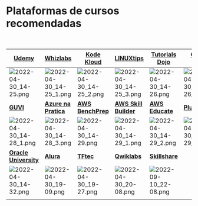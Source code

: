 # Plataformas de cursos recomendadas
<br>

|[**Udemy**](https://www.udemy.com/home/my-courses/learning/)|[**Whizlabs**](https://www.whizlabs.com)|[**Kode Kloud**](https://kodekloud.com)|[**LINUXtips**](https://school.linuxtips.io/)|[**Tutorials Dojo**](https://tutorialsdojo.com)|[**Cloud Guru**](https://acloudguru.com)|[**Gitlab**](https://gitlab.edcast.com/feed)|
|--|--|--|--|--|--|--|
|![2022-04-30_14-25.png](https://drive.google.com/uc?export=view&id=1CMDExhAufz6zV-gEJhdX5pGyfrEbBF6p)|![2022-04-30_14-25_1.png](https://drive.google.com/uc?export=view&id=16lVhmcuQnv-MSK_Apo_JqVd9avLA1z3P)|![2022-04-30_14-25_2.png](https://drive.google.com/uc?export=view&id=1lReYiryL5vV5Gqb0VvyXxAt8tA8-kgUO)|![2022-04-30_14-25_3.png](https://drive.google.com/uc?export=view&id=1UJFnsEXXsjHGaoO8UKrP0ZtDFAViub4f)|![2022-04-30_14-26.png](https://drive.google.com/uc?export=view&id=18c47Yzq67ze7nHLblWxMsPhIG8ViGLEx)|![2022-04-30_14-26_1.png](https://drive.google.com/uc?export=view&id=1DTyiCPThwDnPoaHxoDkaAeMh8CYgBbGJ)|![2022-04-30_14-26_2.png](https://drive.google.com/uc?export=view&id=1yDo4w7ep3bmNZF3cfQ_UUcI1hh-TTSAR)|
|[**GUVI**](https://www.guvi.in/)|[**Azure na Pratica**](https://app.nutror.com/v3/vitrine)|[**AWS BenchPrep**](https://amazonwebservices.benchprep.com)|[**AWS Skill Builder**](https://explore.skillbuilder.aws/learn)|[**AWS Educate**](https://www.awseducate.com/student/s/)|[**Pluralsight**](https://www.pluralsight.com)|[**Oracle Cloud<br>Infrastructure**](https://education.oracle.com/pt_BR/learn/oracle-cloud-infrastructure/pPillar_640)|
|![2022-04-30_14-28_1.png](https://drive.google.com/uc?export=view&id=1ehNPa9Lqy6LU0wKb58KeBplt_a-OlNT4)|![2022-04-30_14-28_3.png](https://drive.google.com/uc?export=view&id=1HN_DJ6ZA4xZfJmj6iqSDqsjcj12P9nL7)|![2022-04-30_14-29.png](https://drive.google.com/uc?export=view&id=1vo57uufgEgnekCwQJyjLRYzuhe30gCOS)|![2022-04-30_14-29_1.png](https://drive.google.com/uc?export=view&id=1UJLEoNzYkDlC85v9L9HifAE1G7Qo_6f9)|![2022-04-30_14-29_2.png](https://drive.google.com/uc?export=view&id=14wig4yU7_5KZ6Ajy5xW-Amq3_S6OS2Wq)|![2022-04-30_14-29_3.png](https://drive.google.com/uc?export=view&id=1Xl2wo7iqoUPMBj-NJr1nGY81qEliFoUk)|![2022-04-30_14-29_4.png](https://drive.google.com/uc?export=view&id=1mR9h88UMbxFt2XFBaGRZtwcTK9r3DLck)|
|[**Oracle University**](https://mylearn.oracle.com/story/35644/)|[**Alura**](https://www.alura.com.br/)|[**TFtec**](https://www.tftec.com.br/)|[**Qwiklabs**](https://www.qwiklabs.com/)|[**Skillshare**](https://www.skillshare.com/)|  |  |
|![2022-04-30_14-32.png](https://drive.google.com/uc?export=view&id=11mf7pvTBzaLaQlNrMCuGSViZ5nk-1suL)|![2022-04-30_19-09.png](https://drive.google.com/uc?export=view&id=1ROO5gSzgXANKw_XeYG-VQcb78WT5gRy9)|![2022-04-30_19-27.png](https://drive.google.com/uc?export=view&id=1DzgHUIpZkO3N81oReHxptWBdKqGYJauV)|![2022-04-30_20-08.png](https://drive.google.com/uc?export=view&id=1hrwmlE6P5qfbIJSEs7_JGOwuT6W-bjet)|![2022-09-10_22-08.png](https://drive.google.com/uc?export=view&id=1pqjt-73y0hsWEPbc3WnUSpflWdazcEQm)  |  |  |
|  |  |  |  |  |  |  |





